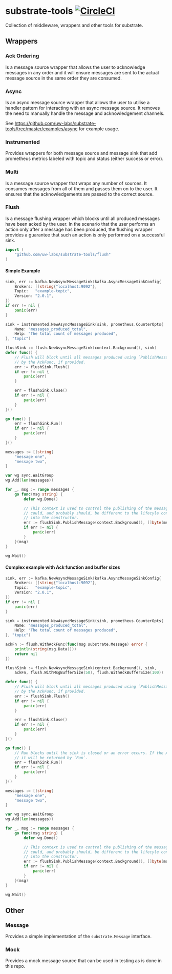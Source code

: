 # substrate-tools [![CircleCI](https://circleci.com/gh/uw-labs/substrate-tools.svg?style=svg)](https://circleci.com/gh/uw-labs/substrate-tools)
Collection of middleware, wrappers and other tools for substrate.

## Wrappers

### Ack Ordering
Is a message source wrapper that allows the user to acknowledge messages in any order and it will ensure
messages are sent to the actual message source in the same order they are consumed.

### Async
Is an async message source wrapper that allows the user to utilise a handler pattern for interacting
with an async message source. It removes the need to manually handle the message and acknowledgement
channels.

See https://github.com/uw-labs/substrate-tools/tree/master/examples/async for example usage.

### Instrumented
Provides wrappers for both message source and message sink that add prometheus metrics labeled with topic and status (either success or error).

### Multi
Is a message source wrapper that wraps any number of sources. It consumes messages from all of them and passes them on to the user.
It ensures that the acknowledgements are passed to the correct source.

### Flush
Is a message flushing wrapper which blocks until all produced messages have been acked by the user. In the scenario that the user performs an action only after a message has been produced, the flushing wrapper provides a guarantee that such an action is only performed on a successful sink.

```go
import (
	"github.com/uw-labs/substrate-tools/flush"
)
```

#### Simple Example

```go
sink, err := kafka.NewAsyncMessageSink(kafka.AsyncMessageSinkConfig{
	Brokers: []string{"localhost:9092"},
	Topic:   "example-topic",
	Version: "2.0.1",
})
if err != nil {
	panic(err)
}

sink = instrumented.NewAsyncMessageSink(sink, prometheus.CounterOpts{
	Name: "messages_produced_total",
	Help: "The total count of messages produced",
}, "topic")

flushSink := flush.NewAsyncMessageSink(context.Background(), sink)
defer func() {
	// Flush will block until all messages produced using `PublishMessage` have been acked
	// by the AckFunc, if provided.
	err := flushSink.Flush()
	if err != nil {
		panic(err)
	}

	err = flushSink.Close()
	if err != nil {
		panic(err)
	}
}()

go func() {
	err = flushSink.Run()
	if err != nil {
		panic(err)
	}
}()

messages := []string{
	"message one",
	"message two",
}

var wg sync.WaitGroup
wg.Add(len(messages))

for _, msg := range messages {
	go func(msg string) {
		defer wg.Done()

		// This context is used to control the publishing of the message. This ctx
		// could, and probably should, be different to the lifecyle context passed
		// into the constructor.
		err := flushSink.PublishMessage(context.Background(), []byte(msg))
		if err != nil {
			panic(err)
		}
	}(msg)
}

wg.Wait()
```

#### Complex example with Ack function and buffer sizes


```go
sink, err := kafka.NewAsyncMessageSink(kafka.AsyncMessageSinkConfig{
	Brokers: []string{"localhost:9092"},
	Topic:   "example-topic",
	Version: "2.0.1",
})
if err != nil {
	panic(err)
}

sink = instrumented.NewAsyncMessageSink(sink, prometheus.CounterOpts{
	Name: "messages_produced_total",
	Help: "The total count of messages produced",
}, "topic")

ackFn := flush.WithAckFunc(func(msg substrate.Message) error {
	println(string(msg.Data()))
	return nil
})

flushSink := flush.NewAsyncMessageSink(context.Background(), sink,
	ackFn, flush.WithMsgBufferSize(50), flush.WithAckBufferSize(100))

defer func() {
	// Flush will block until all messages produced using `PublishMessage` have been acked
	// by the AckFunc, if provided.
	err := flushSink.Flush()
	if err != nil {
		panic(err)
	}

	err = flushSink.Close()
	if err != nil {
		panic(err)
	}
}()

go func() {
	// Run blocks until the sink is closed or an error occurs. If the AckFn retruns an error
	// it will be returned by `Run`.
	err = flushSink.Run()
	if err != nil {
		panic(err)
	}
}()

messages := []string{
	"message one",
	"message two",
}

var wg sync.WaitGroup
wg.Add(len(messages))

for _, msg := range messages {
	go func(msg string) {
		defer wg.Done()

		// This context is used to control the publishing of the message. This ctx
		// could, and probably should, be different to the lifecyle context passed
		// into the constructor.
		err := flushSink.PublishMessage(context.Background(), []byte(msg))
		if err != nil {
			panic(err)
		}
	}(msg)
}

wg.Wait()
```

## Other

### Message
Provides a simple implementation of the `substrate.Message` interface.

### Mock
Provides a mock message source that can be used in testing as is done in this repo.
